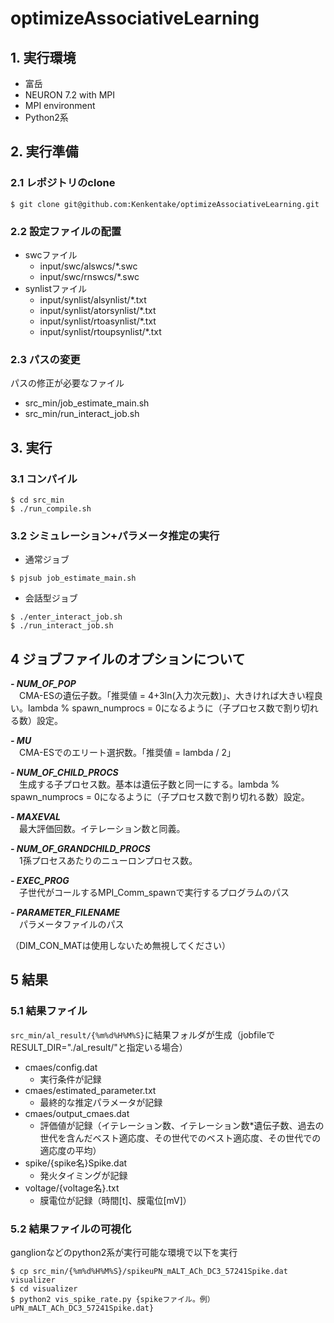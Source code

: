 # optimizeAssociativeLearning
## 1. 実行環境
- 富岳
- NEURON 7.2 with MPI
- MPI environment
- Python2系
## 2. 実行準備
### 2.1 レポジトリのclone
```
$ git clone git@github.com:Kenkentake/optimizeAssociativeLearning.git
```
### 2.2 設定ファイルの配置
- swcファイル
  - input/swc/alswcs/*.swc
  - input/swc/rnswcs/*.swc
- synlistファイル
  - input/synlist/alsynlist/*.txt
  - input/synlist/atorsynlist/*.txt
  - input/synlist/rtoasynlist/*.txt
  - input/synlist/rtoupsynlist/*.txt
### 2.3 パスの変更
パスの修正が必要なファイル
- src_min/job_estimate_main.sh
- src_min/run_interact_job.sh
## 3. 実行
### 3.1 コンパイル
```
$ cd src_min
$ ./run_compile.sh
```
### 3.2 シミュレーション+パラメータ推定の実行
- 通常ジョブ
```
$ pjsub job_estimate_main.sh
```
- 会話型ジョブ
```
$ ./enter_interact_job.sh
$ ./run_interact_job.sh
```

## 4 ジョブファイルのオプションについて
***- NUM_OF_POP***  
&emsp;CMA-ESの遺伝子数。「推奨値 = 4+3ln(入力次元数)」、大きければ大きい程良い。lambda % spawn_numprocs = 0になるように（子プロセス数で割り切れる数）設定。

***- MU***  
&emsp;CMA-ESでのエリート選択数。「推奨値 = lambda / 2」

***- NUM_OF_CHILD_PROCS***  
&emsp;生成する子プロセス数。基本は遺伝子数と同一にする。lambda % spawn_numprocs = 0になるように（子プロセス数で割り切れる数）設定。

***- MAXEVAL***  
&emsp;最大評価回数。イテレーション数と同義。

***- NUM_OF_GRANDCHILD_PROCS***  
&emsp;1孫プロセスあたりのニューロンプロセス数。

***- EXEC_PROG***  
&emsp;子世代がコールするMPI_Comm_spawnで実行するプログラムのパス

***- PARAMETER_FILENAME***  
&emsp;パラメータファイルのパス 


（DIM_CON_MATは使用しないため無視してください）

## 5 結果
### 5.1 結果ファイル
`src_min/al_result/{%m%d%H%M%S}`に結果フォルダが生成（jobfileでRESULT_DIR="./al_result/"と指定いる場合）
- cmaes/config.dat
  - 実行条件が記録
- cmaes/estimated_parameter.txt
  - 最終的な推定パラメータが記録
- cmaes/output_cmaes.dat
  - 評価値が記録（イテレーション数、イテレーション数*遺伝子数、過去の世代を含んだベスト適応度、その世代でのベスト適応度、その世代での適応度の平均）
- spike/{spike名}Spike.dat
  - 発火タイミングが記録
- voltage/{voltage名}.txt
  - 膜電位が記録（時間[t]、膜電位[mV]）
### 5.2 結果ファイルの可視化
ganglionなどのpython2系が実行可能な環境で以下を実行
```
$ cp src_min/{%m%d%H%M%S}/spikeuPN_mALT_ACh_DC3_57241Spike.dat visualizer
$ cd visualizer
$ python2 vis_spike_rate.py {spikeファイル。例）uPN_mALT_ACh_DC3_57241Spike.dat}
```
